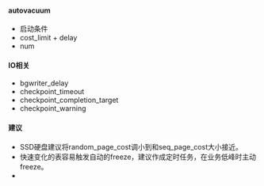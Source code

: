 #### autovacuum
- 启动条件
- cost_limit + delay
- num


#### IO相关
- bgwriter_delay
- checkpoint_timeout
- checkpoint_completion_target
- checkpoint_warning

#### 建议
- SSD硬盘建议将random_page_cost调小到和seq_page_cost大小接近。
- 快速变化的表容易触发自动的freeze，建议作成定时任务，在业务低峰时主动freeze。
- 